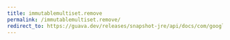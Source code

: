 ```yaml
---
title: immutablemultiset.remove
permalink: /immutablemultiset.remove/
redirect_to: https://guava.dev/releases/snapshot-jre/api/docs/com/google/common/collect/ImmutableMultiset.html#remove-java.lang.Object-int-
---
```


